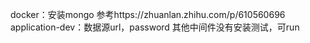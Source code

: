 docker：安装mongo 参考https://zhuanlan.zhihu.com/p/610560696
application-dev：数据源url，password
其他中间件没有安装测试，可run
